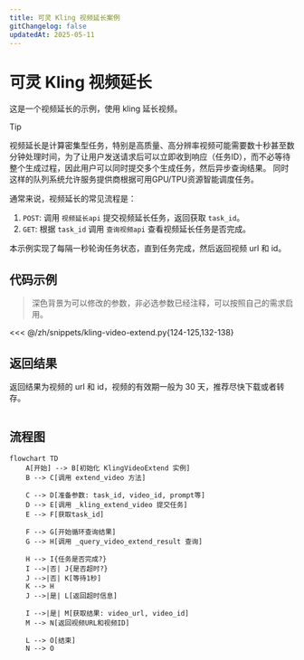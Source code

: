 ```yaml
---
title: 可灵 Kling 视频延长案例
gitChangelog: false
updatedAt: 2025-05-11
---
```


# 可灵 Kling 视频延长

这是一个视频延长的示例，使用 kling 延长视频。

> [!TIP]
> 视频延长是计算密集型任务，特别是高质量、高分辨率视频可能需要数十秒甚至数分钟处理时间，为了让用户发送请求后可以立即收到响应（任务ID），而不必等待整个生成过程，因此用户可以同时提交多个生成任务，然后异步查询结果。
> 同时这样的队列系统允许服务提供商根据可用GPU/TPU资源智能调度任务。

通常来说，视频延长的常见流程是：

1. `POST`: 调用 `视频延长api` 提交视频延长任务，返回获取 `task_id`。
2. `GET`: 根据 `task_id` 调用 `查询视频api` 查看视频延长任务是否完成。

本示例实现了每隔一秒轮询任务状态，直到任务完成，然后返回视频 url 和 id。

## 代码示例

> 深色背景为可以修改的参数，非必选参数已经注释，可以按照自己的需求启用。


<<< @/zh/snippets/kling-video-extend.py{124-125,132-138}


## 返回结果

返回结果为视频的 url 和 id，视频的有效期一般为 30 天，推荐尽快下载或者转存。

```

```

## 流程图

```mermaid
flowchart TD
    A[开始] --> B[初始化 KlingVideoExtend 实例]
    B --> C[调用 extend_video 方法]
    
    C --> D[准备参数: task_id, video_id, prompt等]
    D --> E[调用 _kling_extend_video 提交任务]
    E --> F[获取task_id]
    
    F --> G[开始循环查询结果]
    G --> H[调用 _query_video_extend_result 查询]
    
    H --> I{任务是否完成?}
    I -->|否| J{是否超时?}
    J -->|否| K[等待1秒]
    K --> H
    J -->|是| L[返回超时信息]
    
    I -->|是| M[获取结果: video_url, video_id]
    M --> N[返回视频URL和视频ID]
    
    L --> O[结束]
    N --> O
```